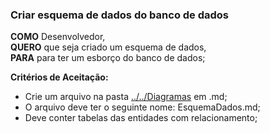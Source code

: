 ### Criar esquema de dados do banco de dados

**COMO** Desenvolvedor,    
**QUERO** que seja criado um esquema de dados,  
**PARA** para ter um esborço do banco de dados;   

**Critérios de Aceitação:**

- Crie um arquivo na pasta [../../Diagramas]() em .md;
- O arquivo deve ter o seguinte nome: EsquemaDados.md;
- Deve conter tabelas das entidades com relacionamento;
